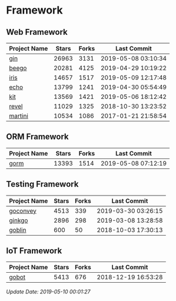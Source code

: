# Framework

## Web Framework

| Project Name | Stars | Forks | Last Commit |
| ------------ | ----- | ----- | ----------- |
| [gin](https://github.com/gin-gonic/gin) | 26963 | 3131 | 2019-05-08 03:10:34 |
| [beego](https://github.com/astaxie/beego) | 20281 | 4125 | 2019-04-29 10:19:22 |
| [iris](https://github.com/kataras/iris) | 14657 | 1517 | 2019-05-09 12:17:48 |
| [echo](https://github.com/labstack/echo) | 13799 | 1241 | 2019-04-30 05:54:49 |
| [kit](https://github.com/go-kit/kit) | 13569 | 1421 | 2019-05-06 18:12:42 |
| [revel](https://github.com/revel/revel) | 11029 | 1325 | 2018-10-30 13:23:52 |
| [martini](https://github.com/go-martini/martini) | 10534 | 1086 | 2017-01-21 21:58:54 |

## ORM Framework

| Project Name | Stars | Forks | Last Commit |
| ------------ | ----- | ----- | ----------- |
| [gorm](https://github.com/jinzhu/gorm) | 13393 | 1514 | 2019-05-08 07:12:19 |

## Testing Framework

| Project Name | Stars | Forks | Last Commit |
| ------------ | ----- | ----- | ----------- |
| [goconvey](https://github.com/smartystreets/goconvey) | 4513 | 339 | 2019-03-30 03:26:15 |
| [ginkgo](https://github.com/onsi/ginkgo) | 2896 | 298 | 2019-03-08 13:28:58 |
| [goblin](https://github.com/franela/goblin) | 600 | 50 | 2018-10-03 17:30:13 |

## IoT Framework

| Project Name | Stars | Forks | Last Commit |
| ------------ | ----- | ----- | ----------- |
| [gobot](https://github.com/hybridgroup/gobot) | 5413 | 676 | 2018-12-19 16:53:28 |

*Update Date: 2019-05-10 00:01:27*